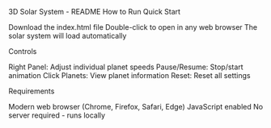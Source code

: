 3D Solar System - README
How to Run
Quick Start

Download the index.html file
Double-click to open in any web browser
The solar system will load automatically

Controls

Right Panel: Adjust individual planet speeds
Pause/Resume: Stop/start animation
Click Planets: View planet information
Reset: Reset all settings

Requirements

Modern web browser (Chrome, Firefox, Safari, Edge)
JavaScript enabled
No server required - runs locally